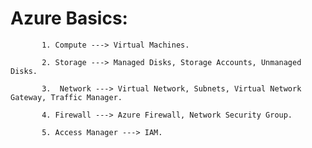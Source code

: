# Azure Basics:

           1. Compute ---> Virtual Machines.
            
           2. Storage ---> Managed Disks, Storage Accounts, Unmanaged Disks.
            
           3.  Network ---> Virtual Network, Subnets, Virtual Network Gateway, Traffic Manager.
            
           4. Firewall ---> Azure Firewall, Network Security Group.
            
           5. Access Manager ---> IAM.
            
            
            
